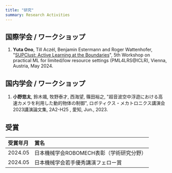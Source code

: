 ```yaml
---
title: "研究"
summary: Research Activities
---
```


## 国際学会 / ワークショップ
1. **Yuta Ono**, Till Aczél, Benjamin Estermann and Roger Wattenhofer, "[SUPClust: Active Learning at the Boundaries](https://arxiv.org/abs/2403.03741)", 5th Workshop on practical ML for limited/low resource settings (PML4LRS@ICLR), Vienna, Austria, May 2024.

## 国内学会 / ワークショップ
1. **小野悠太**, 鈴木颯, 牧野泰才, 西海望, 篠田裕之, "超音波空中浮遊における高速カメラを利用した動的物体の制御", ロボティクス・メカトロニクス講演会2023講演論文集, 2A2-H25 , 愛知, Jun., 2023.


## 受賞

| 受賞年月 | 賞名 |
| :------ | :--- |
| 2024.05 | 日本機械学会ROBOMECH表彰（学術研究分野） |
| 2024.05 | 日本機械学会若手優秀講演フェロー賞 |
